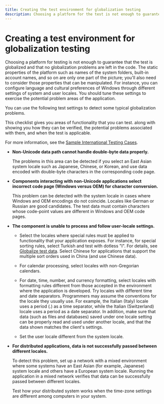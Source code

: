 ```yaml
---
title: Creating the test environment for globalization testing
description: Choosing a platform for the test is not enough to guarantee that the test is globalized and that no globalization problems are left in the code.
---
```


# Creating a test environment for globalization testing

Choosing a platform for testing is not enough to guarantee that the test is globalized and that no globalization problems are left in the code.
The static properties of the platform such as names of the system folders, built-in account names, and so on are only one part of the picture; you'll also need to consider those properties that can be manipulated.
For instance, you can configure language and cultural preferences of Windows through different settings of system and user locales.
You should tune these settings to exercise the potential problem areas of the application.

You can use the following test settings to detect some typical globalization problems.

This checklist gives you areas of functionality that you can test. along with showing you how they can be verified, the potential problems associated with them, and when the test is applicable.

For more information, see the [Sample International Testing Cases](sample-international-test-cases.md).

* **Non-Unicode data path cannot handle double-byte data properly.**

  The problems in this area can be detected if you select an East Asian system locale such as Japanese, Chinese, or Korean, and use data encoded with double-byte characters in the corresponding code page.

* **Components interacting with non-Unicode applications select incorrect code page (Windows versus OEM) for character conversion.**

  This problem can be detected with the system locale in cases where Windows and OEM encodings do not coincide.
  Locales like German or Russian are good candidates.
  The test data must contain characters whose code-point values are different in Windows and OEM code pages.

* **The component is unable to process and follow user-locale settings.**

  * Select the locales where special rules must be applied to functionality that your application exposes.
    For instance, for special sorting rules, select Turkish and test with dotless "I".
    For details, see [Globalize test data](globalize-test-data.md).
    Select Chinese for applications that support the multiple sort orders used in China (and use Chinese data).

  * For calendar processing, select locales with non-Gregorian calendars.

  * For date, time, number, and currency formatting, select locales with formatting rules different from those accepted in the environment where the application is developed.
  Try locales with different time and date separators. Programmers may assume the conventions for the locale they usually use.
  For example, the Italian (Italy) locale uses a period (.) as a time separator, while the Italian (Switzerland) locale uses a period as a date separator.
  In addition, make sure that data (such as files and databases) saved under one locale setting can be properly read and used under another locale, and that the data shown matches the client's settings.

  * Set the user locale different from the system locale.

* **For distributed applications, data is not successfully passed between different locales.**

  To detect this problem, set up a network with a mixed environment where some systems have an East Asian (for example, Japanese) system locale and others have a European system locale.
  Running the application in a mixed network verifies that data can be successfully passed between different locales.

  Test how your distributed system works when the time-zone settings are different among computers in your system.
